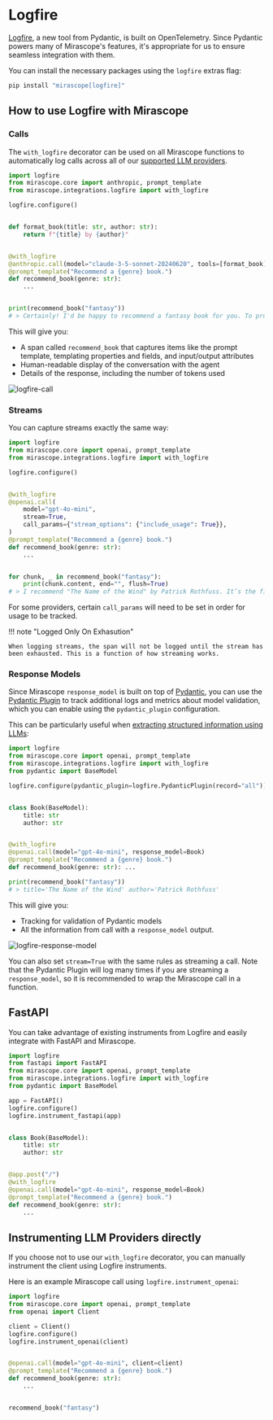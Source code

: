 # Logfire

[Logfire](https://docs.pydantic.dev/logfire/), a new tool from Pydantic, is built on OpenTelemetry. Since Pydantic powers many of Mirascope's features, it's appropriate for us to ensure seamless integration with them.

You can install the necessary packages using the `logfire` extras flag:

```python
pip install "mirascope[logfire]"
```

## How to use Logfire with Mirascope

### Calls

The `with_logfire` decorator can be used on all Mirascope functions to automatically log calls across all of our [supported LLM providers](../learn/calls.md#supported-providers).

```python
import logfire
from mirascope.core import anthropic, prompt_template
from mirascope.integrations.logfire import with_logfire

logfire.configure()


def format_book(title: str, author: str):
    return f"{title} by {author}"


@with_logfire
@anthropic.call(model="claude-3-5-sonnet-20240620", tools=[format_book])
@prompt_template("Recommend a {genre} book.")
def recommend_book(genre: str):
    ...


print(recommend_book("fantasy"))
# > Certainly! I'd be happy to recommend a fantasy book for you. To provide...
```

This will give you:

* A span called `recommend_book` that captures items like the prompt template, templating properties and fields, and input/output attributes
* Human-readable display of the conversation with the agent
* Details of the response, including the number of tokens used

![logfire-call](../assets/logfire-call.png)

### Streams

You can capture streams exactly the same way:

```python
import logfire
from mirascope.core import openai, prompt_template
from mirascope.integrations.logfire import with_logfire

logfire.configure()


@with_logfire
@openai.call(
    model="gpt-4o-mini",
    stream=True,
    call_params={"stream_options": {"include_usage": True}},
)
@prompt_template("Recommend a {genre} book.")
def recommend_book(genre: str):
    ...


for chunk, _ in recommend_book("fantasy"):
    print(chunk.content, end="", flush=True)
# > I recommend "The Name of the Wind" by Patrick Rothfuss. It’s the first book...
```

For some providers, certain `call_params` will need to be set in order for usage to be tracked.

!!! note "Logged Only On Exhasution"

    When logging streams, the span will not be logged until the stream has been exhausted. This is a function of how streaming works.

### Response Models

Since Mirascope `response_model` is built on top of [Pydantic](https://docs.pydantic.dev/latest/), you can use the [Pydantic Plugin](https://docs.pydantic.dev/latest/concepts/plugins/) to track additional logs and metrics about model validation, which you can enable using the `pydantic_plugin` configuration.

This can be particularly useful when [extracting structured information using LLMs](../learn/response_models.md):

```python
import logfire
from mirascope.core import openai, prompt_template
from mirascope.integrations.logfire import with_logfire
from pydantic import BaseModel

logfire.configure(pydantic_plugin=logfire.PydanticPlugin(record="all"))


class Book(BaseModel):
    title: str
    author: str


@with_logfire
@openai.call(model="gpt-4o-mini", response_model=Book)
@prompt_template("Recommend a {genre} book.")
def recommend_book(genre: str): ...

print(recommend_book("fantasy"))
# > title='The Name of the Wind' author='Patrick Rothfuss'
```

This will give you:

* Tracking for validation of Pydantic models
* All the information from call with a `response_model` output.

![logfire-response-model](../assets/logfire-response-model.png)

You can also set `stream=True` with the same rules as streaming a call. Note that the Pydantic Plugin will log many times if you are streaming a `response_model`, so it is recommended to wrap the Mirascope call in a function.

## FastAPI

You can take advantage of existing instruments from Logfire and easily integrate with FastAPI and Mirascope.

```python
import logfire
from fastapi import FastAPI
from mirascope.core import openai, prompt_template
from mirascope.integrations.logfire import with_logfire
from pydantic import BaseModel

app = FastAPI()
logfire.configure()
logfire.instrument_fastapi(app)


class Book(BaseModel):
    title: str
    author: str


@app.post("/")
@with_logfire
@openai.call(model="gpt-4o-mini", response_model=Book)
@prompt_template("Recommend a {genre} book.")
def recommend_book(genre: str):
    ...
```

## Instrumenting LLM Providers directly

If you choose not to use our `with_logfire` decorator, you can manually instrument the client using Logfire instruments.

Here is an example Mirascope call using `logfire.instrument_openai`:

```python
import logfire
from mirascope.core import openai, prompt_template
from openai import Client

client = Client()
logfire.configure()
logfire.instrument_openai(client)


@openai.call(model="gpt-4o-mini", client=client)
@prompt_template("Recommend a {genre} book.")
def recommend_book(genre: str):
    ...


recommend_book("fantasy")
```
